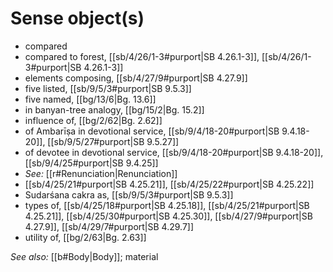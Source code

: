 # Sense object(s)

* compared 
* compared to forest, [[sb/4/26/1-3#purport|SB 4.26.1-3]], [[sb/4/26/1-3#purport|SB 4.26.1-3]]
* elements composing, [[sb/4/27/9#purport|SB 4.27.9]]
* five listed, [[sb/9/5/3#purport|SB 9.5.3]]
* five named, [[bg/13/6|Bg. 13.6]]
* in banyan-tree analogy, [[bg/15/2|Bg. 15.2]]
* influence of, [[bg/2/62|Bg. 2.62]]
* of Ambarīṣa in devotional service, [[sb/9/4/18-20#purport|SB 9.4.18-20]], [[sb/9/5/27#purport|SB 9.5.27]]
* of devotee in devotional service, [[sb/9/4/18-20#purport|SB 9.4.18-20]], [[sb/9/4/25#purport|SB 9.4.25]]
* *See:* [[r#Renunciation|Renunciation]] 
*  [[sb/4/25/21#purport|SB 4.25.21]], [[sb/4/25/22#purport|SB 4.25.22]]
* Sudarśana cakra as, [[sb/9/5/3#purport|SB 9.5.3]]
* types of, [[sb/4/25/18#purport|SB 4.25.18]], [[sb/4/25/21#purport|SB 4.25.21]], [[sb/4/25/30#purport|SB 4.25.30]], [[sb/4/27/9#purport|SB 4.27.9]], [[sb/4/29/7#purport|SB 4.29.7]]
* utility of, [[bg/2/63|Bg. 2.63]]

*See also:* [[b#Body|Body]]; material
